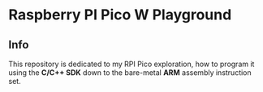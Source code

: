 # Raspberry PI Pico W Playground


## Info
This repository is dedicated to my RPI Pico exploration, how to program it using the **C/C++
SDK** down to the bare-metal **ARM** assembly instruction set.